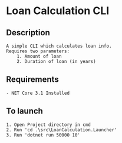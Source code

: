 # Loan Calculation CLI

## Description

    A simple CLI which calculates loan info.
    Requires two parameters:
        1. Amount of loan
        2. Duration of loan (in years)

## Requirements

    - NET Core 3.1 Installed

## To launch

    1. Open Project directory in cmd
    2. Run 'cd .\src\LoanCalculation.Launcher'
    3. Run 'dotnet run 50000 10'

